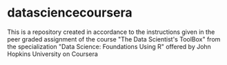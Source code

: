 # datasciencecoursera
This is a repository created in accordance to the instructions given in the peer graded assignment of the course "The Data Scientist's ToolBox" from the specialization "Data Science: Foundations Using R" offered by John Hopkins University on Coursera
